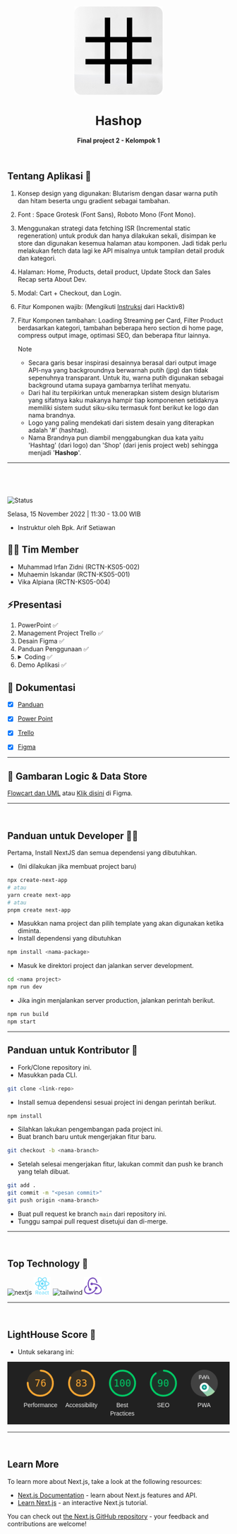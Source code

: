 <div align="center">
<img src="../public/icon-512x512.png" alt="logo" width="200" height="auto" />
  <h1>Hashop</h1>
  <p><b>Final project 2 - Kelompok 1</b></p>
</div>
<br/>

## Tentang Aplikasi 📖
1. Konsep design yang digunakan: Blutarism dengan dasar warna putih dan hitam beserta ungu gradient sebagai tambahan.
2. Font : Space Grotesk (Font Sans), Roboto Mono (Font Mono).
3. Menggunakan strategi data fetching ISR (Incremental static regeneration) untuk produk dan hanya dilakukan sekali, disimpan ke store dan digunakan kesemua halaman atau komponen. Jadi tidak perlu melakukan fetch data lagi ke API misalnya untuk tampilan detail produk dan kategori.
3. Halaman: Home, Products, detail product, Update Stock dan Sales Recap serta About Dev.
4. Modal: Cart + Checkout, dan Login.
5. Fitur Komponen wajib: (Mengikuti [Instruksi](https://) dari Hacktiv8)
6. Fitur Komponen tambahan: Loading Streaming per Card, Filter Product berdasarkan kategori, tambahan beberapa hero section di home page, compress output image, optimasi SEO, dan beberapa fitur lainnya.

    Note    
    - Secara garis besar inspirasi desainnya berasal dari output image API-nya yang backgroundnya berwarnah putih (jpg) dan tidak sepenuhnya transparant. Untuk itu, warna putih digunakan sebagai background utama supaya gambarnya terlihat menyatu.
    - Dari hal itu terpikirkan untuk menerapkan sistem design blutarism yang sifatnya kaku makanya hampir tiap komponenen setidaknya memiliki sistem sudut siku-siku termasuk font berikut ke logo dan nama brandnya. 
    - Logo yang paling mendekati dari sistem desain yang diterapkan adalah '#' (hashtag).
    - Nama Brandnya pun diambil menggabungkan dua kata yaitu 'Hashtag' (dari logo) dan 'Shop' (dari jenis project web) sehingga menjadi '**Hashop**'.


---
<br/>

&nbsp;

![Status](https://img.shields.io/badge/Status-Sudah%20Mentoring-green?style=flat-square)

<p align="left">Selasa, 15 November 2022 | 11:30 - 13.00 WIB</p>

* Instruktur oleh Bpk. Arif Setiawan
## 👨‍💻 Tim Member
* Muhammad Irfan Zidni  (RCTN-KS05-002)
* Muhaemin Iskandar     (RCTN-KS05-001)
* Vika Alpiana          (RCTN-KS05-004)


## ⚡Presentasi
    
1.  PowerPoint ✅
2.  Management Project Trello ✅
3.  Desain Figma ✅
4.  Panduan Penggunaan ✅
5.  <details>
    <summary>Coding ✅ </summary>
    <ul>
    <li>Setup code</li>
    <li>Install Library</li>
    <li>Structur Projek</li>
    <li>Component</li>
    <li>Page</li>
    <li>Database - Local Storage</li>
    </ul>
    </details>
6. Demo Aplikasi ✅  


## 📝 Dokumentasi
- [x] [Panduan](Panduan-aplikasi-fp2.pdf)
- [x] [Power Point]()
- [x] [Trello](https://trello.com/b/B6jRcl3z/kanban-hashop)
- [x] [Figma](https://www.figma.com/file/njA9sGky0KzgxkLWR3aCx8/Design-FP2?node-id=0%3A1&t=OQynp4GFsrN1KwoX-1)


----

## 🍄 Gambaran Logic & Data Store
[Flowcart dan UML](FC&UML.png)
atau
[Klik disini](https://www.figma.com/file/njA9sGky0KzgxkLWR3aCx8/Design-FP2?node-id=2%3A2033&t=OQynp4GFsrN1KwoX-1) di Figma.

----
<br/>

## Panduan untuk Developer 🧑‍💻

Pertama, Install NextJS dan semua dependensi yang dibutuhkan.

- (Ini dilakukan jika membuat project baru)

```bash
npx create-next-app
# atau
yarn create next-app
# atau
pnpm create next-app
```
- Masukkan nama project dan pilih template yang akan digunakan ketika diminta.
- Install dependensi yang dibutuhkan

```bash
npm install <nama-package>
```
- Masuk ke direktori project dan jalankan server development.
```bash
cd <nama project>
npm run dev
```
- Jika ingin menjalankan server production, jalankan perintah berikut.
```bash
npm run build
npm start
```

---

## Panduan untuk Kontributor 🤝

- Fork/Clone repository ini.
- Masukkan pada CLI.
```bash
git clone <link-repo>
```
- Install semua dependensi sesuai project ini dengan perintah berikut.
```bash
npm install
```
- Silahkan lakukan pengembangan pada project ini.
- Buat branch baru untuk mengerjakan fitur baru.
```bash
git checkout -b <nama-branch>
```
- Setelah selesai mengerjakan fitur, lakukan commit dan push ke branch yang telah dibuat.
```bash
git add .
git commit -m "<pesan commit>"
git push origin <nama-branch>
```
- Buat pull request ke branch `main` dari repository ini.
- Tunggu sampai pull request disetujui dan di-merge.


---
<br/>

## Top Technology 🚀
<div align="left"> 
<img src="https://upload.wikimedia.org/wikipedia/commons/8/8e/Nextjs-logo.svg" alt="nextjs" width="40" height="40"/> 
<img src="https://raw.githubusercontent.com/devicons/devicon/master/icons/react/react-original-wordmark.svg" alt="react" width="40" height="40"/>  
<img src="https://www.vectorlogo.zone/logos/tailwindcss/tailwindcss-icon.svg" alt="tailwind" width="40" height="40"/>
<img src="https://raw.githubusercontent.com/devicons/devicon/master/icons/redux/redux-original.svg" alt="redux" width="40" height="40"/>
</div>

----
<br/>

## LightHouse Score 🗼
* Untuk sekarang ini:

![Lighthouse Score](Lh-score.png)

---
<br/>

## Learn More

To learn more about Next.js, take a look at the following resources:

- [Next.js Documentation](https://nextjs.org/docs) - learn about Next.js features and API.
- [Learn Next.js](https://nextjs.org/learn) - an interactive Next.js tutorial.

You can check out [the Next.js GitHub repository](https://github.com/vercel/next.js/) - your feedback and contributions are welcome!

